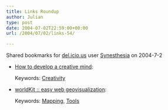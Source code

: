 ```yaml
---
title: Links Roundup
author: Julian
type: post
date: 2004-07-02T22:59:00+00:00
url: /2004/07/02/links-54/

---
```

Shared bookmarks for [del.icio.us][1] user  [Synesthesia][2] on 2004-7-2

  * [How to develop a creative mind][3]:
   
    Keywords: [Creativity][4]
  * [worldKit :: easy web geovisualization][5]:
   
    Keywords: [Mapping][6], [Tools][7]

 [1]: http://del.icio.us/
 [2]: http://del.icio.us/synesthesia
 [3]: http://asideconsulting.blogspot.com/2004/07/creative-mind.html "http://asideconsulting.blogspot.com/2004/07/creative-mind.html"
 [4]: http://del.icio.us/synesthesia/Creativity
 [5]: http://brainoff.com/worldkit/ "http://brainoff.com/worldkit/"
 [6]: http://del.icio.us/synesthesia/Mapping
 [7]: http://del.icio.us/synesthesia/Tools